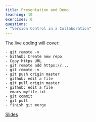 ```yaml
---
title: Presentation and Demo
teaching: 10
exercises: 0
questions:
- "Version Control in a Collaboration"
---
```


The live coding will cover:

    - git remote -v
    - Github: Create new repo
    - Copy https URL
    - git remote add https://...
    - git remote -v
    - git push origin master
    - github: edit a file
    - git pull origin master
    - github: edit a file
    - emacs myfile.txt
    - git commit
    - git pull
    - finish git merge

[Slides](https://github.com/bham-carpentries/2018-10-29-bham_git-novice/blob/gh-pages/_slides/SWCCollaborating.pdf)
